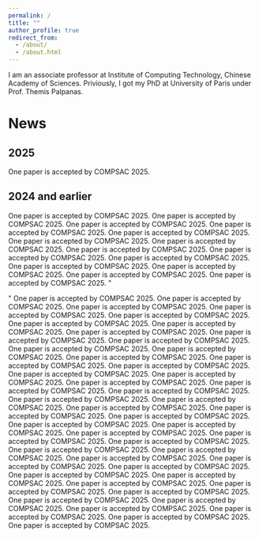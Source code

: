 ```yaml
---
permalink: /
title: ""
author_profile: true
redirect_from: 
  - /about/
  - /about.html
---
```

I am an associate professor at Institute of Computing Technology, Chinese Academy of Sciences.
Priviously, I got my PhD at University of Paris under Prof. Themis Palpanas.

News
======

2025
------
One paper is accepted by COMPSAC 2025.

2024 and earlier
------
One paper is accepted by COMPSAC 2025.
One paper is accepted by COMPSAC 2025.
One paper is accepted by COMPSAC 2025.
One paper is accepted by COMPSAC 2025.
One paper is accepted by COMPSAC 2025.
One paper is accepted by COMPSAC 2025.
One paper is accepted by COMPSAC 2025.
One paper is accepted by COMPSAC 2025.
One paper is accepted by COMPSAC 2025.
One paper is accepted by COMPSAC 2025.
One paper is accepted by COMPSAC 2025.
One paper is accepted by COMPSAC 2025.
One paper is accepted by COMPSAC 2025.
One paper is accepted by COMPSAC 2025.
"<section id="project">"
One paper is accepted by COMPSAC 2025.
One paper is accepted by COMPSAC 2025.
One paper is accepted by COMPSAC 2025.
One paper is accepted by COMPSAC 2025.
One paper is accepted by COMPSAC 2025.
One paper is accepted by COMPSAC 2025.
One paper is accepted by COMPSAC 2025.
One paper is accepted by COMPSAC 2025.
One paper is accepted by COMPSAC 2025.
One paper is accepted by COMPSAC 2025.
One paper is accepted by COMPSAC 2025.
One paper is accepted by COMPSAC 2025.
One paper is accepted by COMPSAC 2025.
One paper is accepted by COMPSAC 2025.
One paper is accepted by COMPSAC 2025.
One paper is accepted by COMPSAC 2025.
One paper is accepted by COMPSAC 2025.
One paper is accepted by COMPSAC 2025.
One paper is accepted by COMPSAC 2025.
One paper is accepted by COMPSAC 2025.
One paper is accepted by COMPSAC 2025.
One paper is accepted by COMPSAC 2025.
One paper is accepted by COMPSAC 2025.
One paper is accepted by COMPSAC 2025.
One paper is accepted by COMPSAC 2025.
One paper is accepted by COMPSAC 2025.
One paper is accepted by COMPSAC 2025.
One paper is accepted by COMPSAC 2025.
One paper is accepted by COMPSAC 2025.
One paper is accepted by COMPSAC 2025.
One paper is accepted by COMPSAC 2025.
One paper is accepted by COMPSAC 2025.
One paper is accepted by COMPSAC 2025.
One paper is accepted by COMPSAC 2025.
One paper is accepted by COMPSAC 2025.
One paper is accepted by COMPSAC 2025.
One paper is accepted by COMPSAC 2025.
One paper is accepted by COMPSAC 2025.
One paper is accepted by COMPSAC 2025.
One paper is accepted by COMPSAC 2025.
One paper is accepted by COMPSAC 2025.
One paper is accepted by COMPSAC 2025.
One paper is accepted by COMPSAC 2025.
One paper is accepted by COMPSAC 2025.
One paper is accepted by COMPSAC 2025.
One paper is accepted by COMPSAC 2025.
